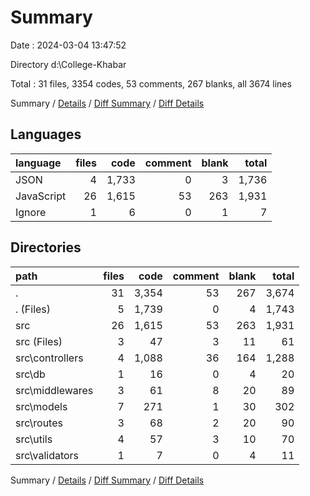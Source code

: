 # Summary

Date : 2024-03-04 13:47:52

Directory d:\\College-Khabar

Total : 31 files,  3354 codes, 53 comments, 267 blanks, all 3674 lines

Summary / [Details](details.md) / [Diff Summary](diff.md) / [Diff Details](diff-details.md)

## Languages
| language | files | code | comment | blank | total |
| :--- | ---: | ---: | ---: | ---: | ---: |
| JSON | 4 | 1,733 | 0 | 3 | 1,736 |
| JavaScript | 26 | 1,615 | 53 | 263 | 1,931 |
| Ignore | 1 | 6 | 0 | 1 | 7 |

## Directories
| path | files | code | comment | blank | total |
| :--- | ---: | ---: | ---: | ---: | ---: |
| . | 31 | 3,354 | 53 | 267 | 3,674 |
| . (Files) | 5 | 1,739 | 0 | 4 | 1,743 |
| src | 26 | 1,615 | 53 | 263 | 1,931 |
| src (Files) | 3 | 47 | 3 | 11 | 61 |
| src\\controllers | 4 | 1,088 | 36 | 164 | 1,288 |
| src\\db | 1 | 16 | 0 | 4 | 20 |
| src\\middlewares | 3 | 61 | 8 | 20 | 89 |
| src\\models | 7 | 271 | 1 | 30 | 302 |
| src\\routes | 3 | 68 | 2 | 20 | 90 |
| src\\utils | 4 | 57 | 3 | 10 | 70 |
| src\\validators | 1 | 7 | 0 | 4 | 11 |

Summary / [Details](details.md) / [Diff Summary](diff.md) / [Diff Details](diff-details.md)